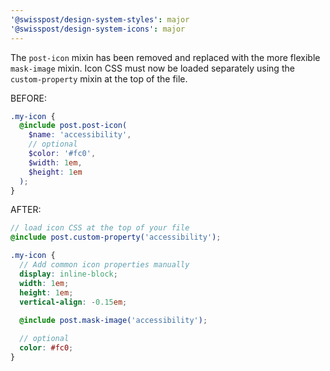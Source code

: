 ```yaml
---
'@swisspost/design-system-styles': major
'@swisspost/design-system-icons': major
---
```


The `post-icon` mixin has been removed and replaced with the more flexible `mask-image` mixin. Icon CSS must now be loaded separately using the `custom-property` mixin at the top of the file.

BEFORE:
```scss
.my-icon {
  @include post.post-icon(
    $name: 'accessibility',
    // optional
    $color: '#fc0',
    $width: 1em,
    $height: 1em
  );
}
```

AFTER:
```scss
// load icon CSS at the top of your file
@include post.custom-property('accessibility');

.my-icon {
  // Add common icon properties manually
  display: inline-block;
  width: 1em;
  height: 1em;
  vertical-align: -0.15em;
  
  @include post.mask-image('accessibility');

  // optional
  color: #fc0;
}
```
